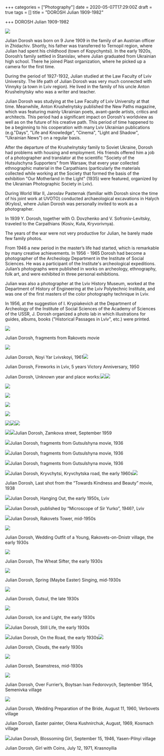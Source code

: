 +++
categories = ["Photography"]
date = 2020-05-07T17:29:00Z
draft = true
tags = []
title = "DOROSH Julian 1909-1982"

+++
DOROSH Julian 1909-1982

![](https://res.cloudinary.com/dfmbidsgr/image/upload/v1590720725/images/dorosh-2.jpg)

Julian Dorosh was born on 9 June 1909 in the family of an Austrian officer in Zhidachiv. Shortly, his father was transferred to Ternopil region, where Julian had spent his childhood (town of Kopychyntsi). In the early 1920s, Dorosh’s family settled in Stanislav, where Julian graduated from Ukrainian high school. There he joined Plast organization, where he picked up a camera for the first time.

During the period of 1927-1932, Julian studied at the Law Faculty of Lviv University. The life path of Julian Dorosh was very much connected with Vinnyky (a town in Lviv region). He lived in the family of his uncle Anton Krushelnytsky who was a writer and teacher.

Julian Dorosh was studying at the Law Faculty of Lviv University at that time. Meanwhile, Anton Krushelnytsky published the New Paths magazine, which was featuring mainly Ukrainian poets, avant-garde artists, critics and architects. This period had a significant impact on Dorosh's worldview as well as on the future of his creative path. This period of time happened to be a beginning to his cooperation with many Lviv Ukrainian publications (e.g."Days", "Life and Knowledge", "Cinema", "Light and Shadow", "Ukrainian News") on a regular basis.

After the departure of the Krushelnytsky family to Soviet Ukraine, Dorosh had problems with housing and employment. His friends offered him a job of a photographer and translator at the scientific "Society of the Hutsulschyna Supporters" from Warsaw, that every year collected ethnographic material in the Carpathians (particularly the materials collected while working at the Society that formed the basis of the exhibition "Our Motherland in the Light" (1935) were featured, organized by the Ukrainian Photographic Society in Lviv).

During World War II, Jaroslav Pasternak (familiar with Dorosh since the time of his joint work at UVOTO) conducted archaeological excavations in Halych (Krylos), where Julian Dorosh was personally invited to work as a photographer.

In 1939 Y. Dorosh, together with O. Dovzhenko and V. Sofroniv-Levitsky, traveled to the Carpathians (Kosiv, Kuta, Kryvorivnya).

The years of the war were not very productive for Julian, he barely made few family photos.

From 1946 a new period in the master’s life had started, which is remarkable by many creative achievements. In 1956 - 1965 Dorosh had become a photographer of the Archeology Department in the Institute of Social Sciences. He was a participant of the Institute's archeological expeditions. Julian’s photographs were published in works on archeology, ethnography, folk art, and were exhibited in three personal exhibitions.

Julian was also a photographer at the Lviv History Museum, worked at the Department of History of Engineering at the Lviv Polytechnic Institute, and was one of the first masters of the color photography technique in Lviv.

In 1956, at the suggestion of I. Krypiakevich at the Department of Archeology of the Institute of Social Sciences of the Academy of Sciences of the USSR, J. Dorosh organized a photo lab in which illustrations for guides, albums, books ("Historical Passages in Lviv", etc.) were printed.

![](https://res.cloudinary.com/dfmbidsgr/image/upload/v1590720725/images/kadri-z-filmu-rakovets-nazustrich-1936-ch-4.jpg)

Julian Dorosh, fragments from Rakovets movie

![](https://res.cloudinary.com/dfmbidsgr/image/upload/v1590720725/images/noviy-yar-lvivskoyi-1961-yulian-dorosh.jpg)

Julian Dorosh, Noyi Yar Lvivskoyi, 1961![](https://res.cloudinary.com/dfmbidsgr/image/upload/v1590720725/images/yulian-d-feierverk-u-lvovi-na-chest-5-richchia-peremogi.jpg)

Julian Dorosh, Fireworks in Lviv, 5 years Victory Anniversary, 1950

Julian Dorosh, Unknown year and place works:![](https://res.cloudinary.com/dfmbidsgr/image/upload/v1590720725/images/yulian-dorosh.jpg)![](https://res.cloudinary.com/dfmbidsgr/image/upload/v1590720725/images/yulian-dorosh-2.jpg)

![](https://res.cloudinary.com/dfmbidsgr/image/upload/v1590720725/images/yulian-dorosh-3.jpg)

![](https://res.cloudinary.com/dfmbidsgr/image/upload/v1590720725/images/yulian-dorosh-4.jpg)

![](https://res.cloudinary.com/dfmbidsgr/image/upload/v1590720725/images/yulian-dorosh-5.jpg)

![](https://res.cloudinary.com/dfmbidsgr/image/upload/v1590720725/images/yulian-dorosh-6.jpg)

![](https://res.cloudinary.com/dfmbidsgr/image/upload/v1590720725/images/yulian-dorosh-7.jpg)![](https://res.cloudinary.com/dfmbidsgr/image/upload/v1590720725/images/yulian-dorosh-8.jpg)![](https://res.cloudinary.com/dfmbidsgr/image/upload/v1590720725/images/yulian-dorosh-9.jpg)

![](https://res.cloudinary.com/dfmbidsgr/image/upload/v1590720725/images/yulian-dorosh-10.jpg)![](https://res.cloudinary.com/dfmbidsgr/image/upload/v1590720725/images/vulitsia-zamkova-veresen-1959-roku-tvorets-iulian-dorosh.jpg)Julian Dorosh, Zamkova street, September 1959

![](https://res.cloudinary.com/dfmbidsgr/image/upload/v1590720725/images/iulian-dorosh-vid-na-rozkopki-i-okolitsiu-krilosa-1936-r-nasha-batkivshchina-1937-ch-1.jpg)Julian Dorosh, fragments from Gutsulshyna movie, 1936

![](https://res.cloudinary.com/dfmbidsgr/image/upload/v1590720725/images/kadri-iz-filmu-gutsulshchina-nazustrich-1936-ch-20.jpg)Julian Dorosh, fragments from Gutsulshyna movie, 1936

![](https://res.cloudinary.com/dfmbidsgr/image/upload/v1590720725/images/kadri-iz-filmu-gutsulshchina-nazustrich-1936-ch-20-2.jpg)Julian Dorosh, fragments from Gutsulshyna movie, 1936

![](https://res.cloudinary.com/dfmbidsgr/image/upload/v1590720725/images/krivchitsi-doroga-krivchitska-pochatok-1960-kh-rokiv-tvorets-iulian-dorosh.jpg)Julian Dorosh, Kryvchytsi, Kryvchytska road, the early 1960s![](https://res.cloudinary.com/dfmbidsgr/image/upload/v1590720725/images/ostannii-kadr-iz-filmu-do-dobra-i-krasi-gospodarsko-kooperativnii-chasopis-1938-ch-17-18.jpg)

Julian Dorosh, Last shot from the “Towards Kindness and Beauty” movie, 1938

![](https://res.cloudinary.com/dfmbidsgr/image/upload/v1590720725/images/pogulianka-pochatok-1950-kh-rokiv-tvorets-iulian-dorosh-vidavets-galitska-brama-lviv-data-1952.jpg)Julian Dorosh, Hanging Out, the early 1950s, Lviv

![](https://res.cloudinary.com/dfmbidsgr/image/upload/v1590720725/images/tvorets-iulian-dorosh-vidavets-mikroskop-pana-iurka-lviv-data-1946-1990.jpg)Julian Dorosh, published by “Microscope of Sir Yurko”, 1946?, Lviv

![](https://res.cloudinary.com/dfmbidsgr/image/upload/v1590720725/images/iulian-dorosh-vezha-rakovets-ser-1950-kh-rr-galitska-brama-2009-6.jpg)Julian Dorosh, Rakovets Tower, mid-1950s

![](https://res.cloudinary.com/dfmbidsgr/image/upload/v1590720725/images/iulian-dorosh-vesilnii-ubir-molodoyi-s-rakovets-na-dnistri-poch-1930-kh-rr-svitlo-i-tin-1935-ch-10.jpg)

Julian Dorosh, Wedding Outfit of a Young, Rakovets-on-Dnistr village, the early 1930s

![](https://res.cloudinary.com/dfmbidsgr/image/upload/v1590720725/images/iulian-dorosh-viialnitsia-poch-1930-kh-rr-zi-saitu-http-esu-com-ua.jpg)

Julian Dorosh, The Wheat Sifter, the early 1930s

![](https://res.cloudinary.com/dfmbidsgr/image/upload/v1590720725/images/iulian-dorosh-gagilka-ser-1930-kh-rr-svitlo-i-tin-1936-ch-5.jpg)

Julian Dorosh, Spring (Maybe Easter) Singing, mid-1930s

![](https://res.cloudinary.com/dfmbidsgr/image/upload/v1590720725/images/iulian-dorosh-gutsul-kin-1930-kh-rr-svitlo-i-tin-1939-ch-7.jpg)

Julian Dorosh, Gutsul, the late 1930s

![](https://res.cloudinary.com/dfmbidsgr/image/upload/v1590720725/images/iulian-dorosh-krigi-i-svitlo-poch-1930-kh-rr-svitlo-i-tin-1934-ch-4.jpg)

Julian Dorosh, Ice and Light, the early 1930s

![](https://res.cloudinary.com/dfmbidsgr/image/upload/v1590720725/images/iulian-dorosh-natiurmort-poch-1930-kh-rr-galitska-brama-2009-6.jpg)Julian Dorosh, Still Life, the early 1930s

![](https://res.cloudinary.com/dfmbidsgr/image/upload/v1590720725/images/iulian-dorosh-u-dorogu-poch-1930-kh-rr-svitlo-i-tin-1935-ch-6.jpg)Julian Dorosh, On the Road, the early 1930s![](https://res.cloudinary.com/dfmbidsgr/image/upload/v1590720725/images/iulian-dorosh-khmari-poch-1930-kh-rr-svitlo-i-tin-1935-ch-6.jpg)

Julian Dorosh, Clouds, the early 1930s

![](https://res.cloudinary.com/dfmbidsgr/image/upload/v1590720725/images/iulian-dorosh-shvalia-ser-1930-kh-rr-svitlo-i-tin-1936-ch-12.jpg)

Julian Dorosh, Seamstress, mid-1930s

![](https://res.cloudinary.com/dfmbidsgr/image/upload/v1590720725/images/45-dragged-2-1.jpg)

Julian Dorosh, Over Furrier’s, Boytsan Ivan Fedorovych, September 1954, Semenivka village

![](https://res.cloudinary.com/dfmbidsgr/image/upload/v1590720725/images/45-dragged-3-1.jpg)

Julian Dorosh, Wedding Preparation of the Bride, August 11, 1960, Verbovets village

Julian Dorosh, Easter painter, Olena Kushnirchuk, August, 1969, Kosmach village

![](https://res.cloudinary.com/dfmbidsgr/image/upload/v1590720725/images/45-dragged-4-1.jpg)Julian Dorosh, Blossoming Girl, September 15, 1946, Yasen-Pilnyi village

Julian Dorosh, Girl with Coins, July 12, 1971, Krasnoyilia
